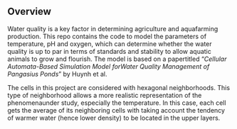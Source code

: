## Overview
Water quality is a key factor in determining agriculture and aquafarming production.
This repo contains the code to model the parameters of temperature, pH and oxygen, which can determine whether the water quality is up to par in terms of standards and stability to allow aquatic animals to grow and flourish. 
The model is based on a papertitled “*Cellular Automata-Based Simulation Model forWater Quality Management of Pangasius Ponds*” by Huynh et al.

The cells in this project are considered with hexagonal neighborhoods.
This type of neighborhood allows a more realistic representation of the phenomenaunder study, especially the temperature. 
In this case, each cell gets the average of its neighboring cells with taking account the tendency of warmer water (hence lower density) to be located in the upper layers.
